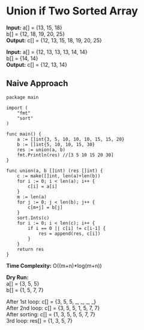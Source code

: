# Union if Two Sorted Array

**Input:** a[] = {13, 15, 18} </br>
b[] = {12, 18, 19, 20, 25} </br>
**Output:** c[] = {12, 13, 15, 18, 19, 20, 25}

**Input:** a[] = {12, 13, 13, 13, 14,  14} </br>
b[] = {14, 14} </br>
**Output:** c[] = {12, 13, 14}

## Naive Approach

```golang
package main

import (
	"fmt"
	"sort"
)

func main() {
	a := []int{3, 5, 10, 10, 10, 15, 15, 20}
	b := []int{5, 10, 10, 15, 30}
	res := union(a, b)
	fmt.Println(res) //[3 5 10 15 20 30]
}

func union(a, b []int) (res []int) {
	c := make([]int, len(a)+len(b))
	for i := 0; i < len(a); i++ {
		c[i] = a[i]
	}
	m := len(a)
	for j := 0; j < len(b); j++ {
		c[m+j] = b[j]
	}
	sort.Ints(c)
	for i := 0; i < len(c); i++ {
		if i == 0 || c[i] != c[i-1] {
			res = append(res, c[i])
		}
	}
	return res
}

```

**Time Complexity:** O((m+n)*log(m+n))

**Dry Run:** </br>
a[] = {3, 5, 5} </br>
b[] = {1, 5, 7, 7} </br>

After 1st loop: c[] = {3, 5, 5, _, _, _, _} </br>
After 2nd loop: c[] = {3, 5, 5, 1, 5, 7, 7} </br>
After sorting: c[] = {1, 3, 5, 5, 5, 7, 7} </br>
3rd loop: res[] = {1, 3, 5, 7} </br>